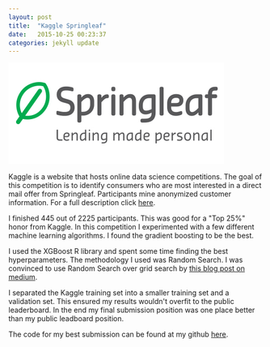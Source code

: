 ```yaml
---
layout: post
title:  "Kaggle Springleaf"
date:   2015-10-25 00:23:37
categories: jekyll update
---
```


<a href="https://www.kaggle.com/c/springleaf-marketing-response" rel="Springleaf Logo">![alt tag](/Png/Kaggle-Springleaf.png)</a>


Kaggle is a website that hosts online data science competitions.  The goal of this competition is to identify consumers who are most interested in a direct mail offer from Springleaf. Participants mine anonymized customer information.  For a full description click [here](https://www.kaggle.com/c/springleaf-marketing-response).

I finished 445 out of 2225 participants.  This was good for a "Top 25%" honor from Kaggle.  In this competition I experimented with a few different machine learning algorithms.  I found the gradient boosting to be the best.  

I used the XGBoost R library and spent some time finding the best hyperparameters.  The methodology I used was Random Search.  I was convinced to use Random Search over grid search by [this blog post on medium](https://medium.com/rants-on-machine-learning/smarter-parameter-sweeps-or-why-grid-search-is-plain-stupid-c17d97a0e881).

I separated the Kaggle training set into a smaller training set and a validation set.  This ensured my results wouldn't overfit to the public leaderboard.  In the end my final submission position was one place better than my public leadboard position.

The code for my best submission can be found at my github [here](https://github.com/frutoper/Springleaf-Kaggle).